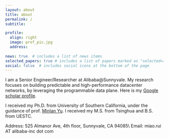 ```yaml
---
layout: about
title: about
permalink: /
subtitle: 

profile: 
  align: right
  image: prof_pic.jpg
  address: 
    
news: true  # includes a list of news items
selected_papers: true # includes a list of papers marked as "selected={true}"
social: false  # includes social icons at the bottom of the page
---
```



I am a Senior Engineer/Researcher at Alibaba@Sunnyvale. My research focuses on building predictable and high-performance datacenter networks, by leveraging the programmable data plane. Here is my <a href="https://scholar.google.com/citations?hl=en&user=sm51kQ8AAAAJ/">Google scholar profile<a>. 

I received my Ph.D. from University of Southern California, under the guidance of prof. <a href="http://minlanyu.seas.harvard.edu/">Minlan Yu<a>. I received my M.S. from Tsinghua and B.S. from UESTC.

Address: 525 Almanor Ave, 4th floor, Sunnyvale, CA 94085\\
Email: miao.rui AT alibaba-inc dot com